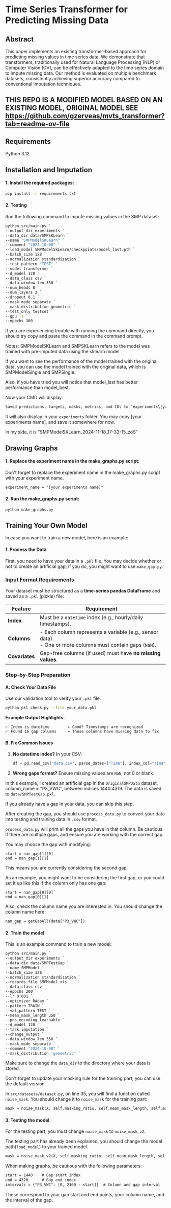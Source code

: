 # Time Series Transformer for Predicting Missing Data

## Abstract

This paper implements an existing transformer-based approach for predicting missing values in time series data. We demonstrate that transformers, traditionally used for Natural Language Processing (NLP) or Computer Vision (CV), can be effectively adapted to the time series domain to impute missing data. Our method is evaluated on multiple benchmark datasets, consistently achieving superior accuracy compared to conventional imputation techniques.

## THIS REPO IS A MODIFIED MODEL BASED ON AN EXISTING MODEL, ORIGINAL MODEL SEE https://github.com/gzerveas/mvts_transformer?tab=readme-ov-file

## Requirements
Python 3.12.

## Installation and Imputation 

#### 1. Install the required packages:

```bash
pip install -r requirements.txt
```
#### 2. Testing

Run the following command to impute missing values in the SMP dataset:
```bash
python src/main.py `
--output_dir experiments `
--data_dir data/SMPSKLearn `
--name "SMPModelSKLearn" `
--comment "2024-10-08" `
--load_model SMPModelSkLearn/checkpoints/model_last.pth `
--batch_size 128 `
--normalization standardization `
--test_pattern "TEST" `
--model transformer `
--d_model 128 `
--data_class csv `
--data_window_len 350 `
--num_heads 8 `
--num_layers 3 `
--dropout 0.1 `
--mask_mode separate `
--mask_distribution geometric `
--test_only testset `
--gpu -1 `
--epochs 300 
```
If you are experiencing trouble with running the command directly, you should try copy and paste the command in the command prompt.

Notes: SMPModelSKLearn and SMPSKLearn refers to the model was trained with pre-imputed data using the sklearn model. 

If you want to see the performance of the model trained with the original data, you can use the model trained with the original data, which is SMPModelSingle and SMPSingle.

Also, if you have tried you will notice that model_last has better performance than model_best.

Now your CMD will display:
```html
Saved predictions, targets, masks, metrics, and IDs to 'experiments\[your experiments name]\predictions\best_predictions.npz'                                                                                               
```
It will also display in your `experiments` folder. You may copy [your experiments name], and save it somewhere for now. 

In my side, it is "SMPModelSKLearn_2024-11-18_17-33-15_zoS"

## Drawing Graphs

#### 1. Replace the experiment name in the make_graphs.py script:

Don't forget to replace the experiment name in the make_graphs.py script with your experiment name.

```html
experiment_name = "[your experiments name]"
```

#### 2. Run the make_graphs.py script:

```bash
python make_graphs.py
```


## Training Your Own Model

In case you want to train a new model, here is an example:

#### 1. Process the Data

First, you need to have your data in a `.pkl` file. You may decide whether or not to create an artificial gap; if you do, you might want to use `make_gap.py`.

### Input Format Requirements
Your dataset must be structured as a **time-series pandas DataFrame** and saved as a `.pkl` (pickle) file:

| Feature       | Requirement                                                                 |
|---------------|-----------------------------------------------------------------------------|
| **Index**     | Must be a `datetime` index (e.g., hourly/daily timestamps).                 |
| **Columns**   | - Each column represents a variable (e.g., sensor data).<br>- One or more columns must contain gaps (`NaN`). |
| **Covariates**| Gap-free columns (if used) must have **no missing values**.                 |

### Step-by-Step Preparation

#### A. Check Your Data File
Use our validation tool to verify your `.pkl` file:
```bash
python pkl_check.py --file your_data.pkl
```

**Example Output Highlights**:
```
✅ Index is datetime        ← Good! Timestamps are recognized
✅ Found 16 gap columns     ← These columns have missing data to fix
```

#### B. Fix Common Issues
1. **No datetime index?** In your CSV:
   ```python
   df = pd.read_csv("data.csv", parse_dates=["Time"], index_col="Time")
   ```
2. **Wrong gaps format?** Ensure missing values are `NaN`, not 0 or blank.

In this example, I created an artificial gap in the `OriginalSMPData` dataset, column_name = "P3_VWC", between indices 1440:4319. The data is saved to `data/SMPTestGap.pkl`.

If you already have a gap in your data, you can skip this step.

After creating the gap, you should use `process_data.py` to convert your data into testing and training data in `.csv` format.

`process_data.py` will print all the gaps you have in that column. Be cautious if there are multiple gaps, and ensure you are working with the correct gap.

You may choose the gap with modifying: 

```
start = nan_gap[1][0]
end = nan_gap[1][1]
```

This means you are currently considering the second gap.

As an example, you might want to be considering the first gap, or you could set it up like this if the column only has one gap:

```
start = nan_gap[0][0]
end = nan_gap[0][1]
```

Also, check the column name you are interested in. You should change the column name here:  
```html
nan_gap = getGapAll(data["P3_VWC"])
```

#### 2. Train the model

This is an example command to train a new model:

```bash
python src/main.py `
--output_dir experiments `
--data_dir data/SMPTestGap `
--name SMPModel `
--batch_size 128 `
--normalization standardization `
--records_file SMPModel.xls `
--data_class csv `
--epochs 200 `
--lr 0.001 `
--optimizer RAdam `
--pattern TRAIN `
--val_pattern TEST `
--mean_mask_length 350 `
--pos_encoding learnable `
--d_model 128 `
--task imputation `
--change_output `
--data_window_len 350 `
--mask_mode separate `
--comment "2024-10-08" `
--mask_distribution 'geometric' `
```

Make sure to change the `data_dir` to the directory where your data is stored.

Don't forget to update your masking rule for the training part; you can use the default version.

In `src/datasets/dataset.py`, on line 35, you will find a function called `noise_mask`. You should change it to `noise_mask` for the training part:
```html
mask = noise_mask(X, self.masking_ratio, self.mean_mask_length, self.mode, self.distribution,self.exclude_feats)  # (seq_length, feat_dim) boolean array
```

#### 3. Testing the model
For the testing part, you must change `noise_mask` to `noise_mask_v2`.

The testing part has already been explained, you should change the model path(`load_model`) to your trained model.

```html
mask = noise_mask_v2(X, self.masking_ratio, self.mean_mask_length, self.mode, self.distribution,self.exclude_feats)  # (seq_length, feat_dim) boolean array
`````

When making graphs, be cautious with the following parameters:

```html
start = 1440    # Gap start index
end = 4320      # Gap end index
intervals = {"P3_VWC": [0, 2160 - start]}  # Column and gap interval
```
These correspond to your gap start and end points, your column name, and the interval of the gap.
